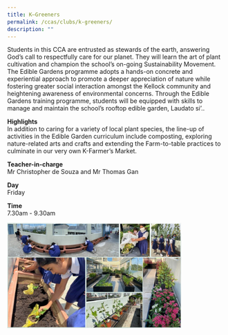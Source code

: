 ```yaml
---
title: K–Greeners
permalink: /ccas/clubs/k-greeners/
description: ""
---
```

<p>Students in this CCA are entrusted as stewards of the earth, answering God’s call to respectfully care for our planet. They will learn the art of plant cultivation and champion the school’s on-going Sustainability Movement.  The Edible Gardens programme adopts a hands-on concrete and experiential approach to promote a deeper appreciation of nature while fostering greater social interaction amongst the Kellock community and heightening awareness of environmental concerns. Through the Edible Gardens training programme, students will be equipped with skills to manage and maintain the school’s rooftop edible garden, Laudato si’..</p>
<p><strong>Highlights<br></strong>In addition to caring for a variety of local plant species, the line-up of activities in the Edible Garden curriculum include composting, exploring nature-related arts and crafts and extending the Farm-to-table practices to culminate in our very own K-Farmer’s Market.</p>
<p><strong>Teacher-in-charge<br></strong>Mr Christopher de Souza and Mr Thomas Gan</p>
<p><strong>Day<br></strong>Friday</p>
<p><strong>Time<br></strong>7.30am - 9.30am</p>
<img style="width: 80%;" src="/images/kgreen.png">